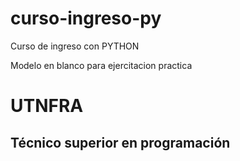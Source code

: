 # **curso-ingreso-py**

Curso de ingreso con PYTHON

Modelo en blanco para ejercitacion practica

# **UTNFRA**

## **Técnico superior en programación**
